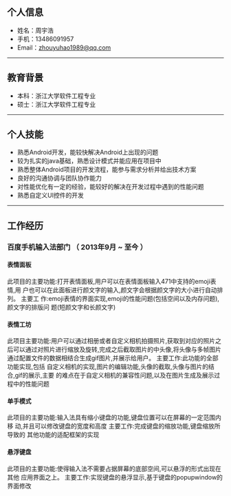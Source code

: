 ## 个人信息

- 姓名：周宇浩
- 手机：13486091957
- Email：zhouyuhao1989@qq.com

---

## 教育背景

 - 本科：浙江大学软件工程专业
 - 硕士：浙江大学软件工程专业

---

## 个人技能

- 熟悉Android开发，能较快解决Android上出现的问题
- 较为扎实的java基础，熟悉设计模式并能应用在项目中
- 熟悉整体Android项目的开发流程，能参与需求分析并给出技术方案
- 良好的沟通协调与团队协作能力
- 对性能优化有一定的经验，能较好的解决在开发过程中遇到的性能问题
- 熟悉自定义UI控件的开发

---

## 工作经历

### 百度手机输入法部门 （ 2013年9月 ~ 至今 ）


#### 表情面板
此项目的主要功能:打开表情面板,用户可以在表情面板输入471中支持的emoji表情,用 户也可以在此面板进行颜文字的输入,颜文字会根据颜文字的大小进行自动排列。 主要工 作:emoji表情的界面实现,emoji的性能问题(包括空间以及内存问题),颜文字的排版问 题(短颜文字和长颜文字)

#### 表情工坊
此项目主要功能:用户可以通过相册或者自定义相机拍摄照片,获取到对应的照片之后可以通过对照片进行缩放及旋转,完成之后截取图片的中头像,将头像与多帧图片通过配置文件的数据相结合生成gif图片,并展示给用户。 主要工作:此功能的全部功能实现,包括 自定义相机的实现,图片的编辑功能,头像的截取,头像与图片的结合,gif的展示,主要 的难点在于自定义相机的兼容性问题,以及在图片生成及展示过程中的性能问题

#### 单手模式
此项目的主要功能:输入法具有缩小键盘的功能,键盘位置可以在屏幕的一定范围内移 动,并且可以修改键盘的宽度和高度 主要工作:完成键盘的缩放功能,键盘缩放所导致的 其他功能的适配框架的实现

#### 悬浮键盘
此项目的主要功能:使得输入法不需要占据屏幕的底部空间,可以悬浮的形式出现在其他 应用界面之上。 主要工作:实现键盘的悬浮显示,基于键盘的popupwindow的界面修改

